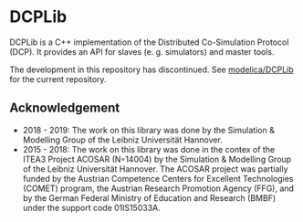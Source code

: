 # DCPLib #

DCPLib is a C++ implementation of the Distributed Co-Simulation Protocol (DCP). It provides an API for slaves (e. g. simulators) and master tools. 

The development in this repository has discontinued. See [modelica/DCPLib](https://github.com/modelica/DCPLib) for the current repository. 

## Acknowledgement ##
- 2018 - 2019: The work on this library was done by the Simulation & Modelling Group of the Leibniz Universität Hannover.
- 2015 - 2018: The work on this library was done in the contex of the ITEA3 Project ACOSAR (N◦14004) by the Simulation & Modelling Group of the Leibniz Universität Hannover. The ACOSAR project was partially funded by the Austrian Competence Centers for Excellent Technologies (COMET) program, the Austrian Research Promotion Agency (FFG), and by the German Federal Ministry of Education and Research (BMBF) under the support code 01lS15033A.
